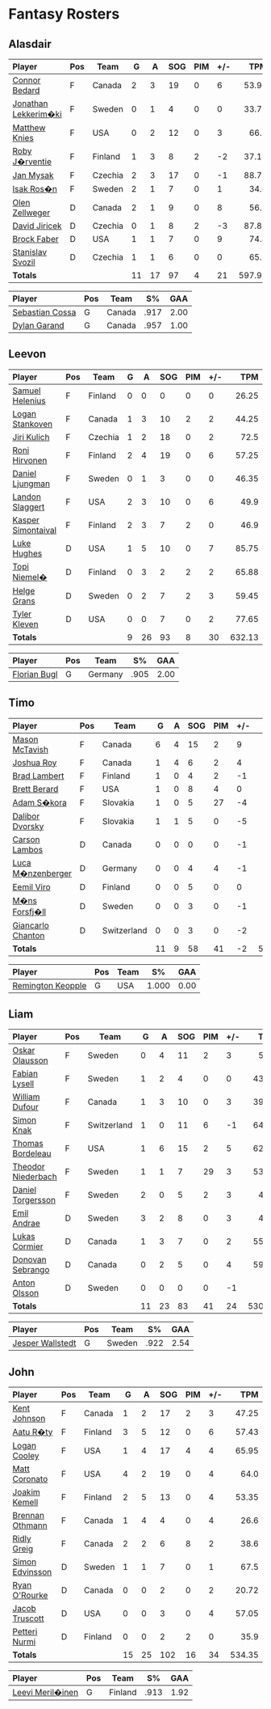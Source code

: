 # Fantasy Rosters
## Alasdair
| Player | Pos | Team | G | A | SOG | PIM | +/- | TPM |
| :----- | --- |  --- | - | - | --- | --- | --- | --: |
| [Connor Bedard](https://www.eliteprospects.com/player/535584/connor-bedard) | F |  Canada | 2 | 3 | 19 | 0 | 6 | 53.95 |
| [Jonathan Lekkerim�ki](https://www.eliteprospects.com/player/649220/jonathan-lekkerimaki) | F |  Sweden | 0 | 1 | 4 | 0 | 0 | 33.75 |
| [Matthew Knies](https://www.eliteprospects.com/player/292083/matthew-knies) | F |  USA | 0 | 2 | 12 | 0 | 3 | 66.2 |
| [Roby J�rventie](https://www.eliteprospects.com/player/534236/roby-jarventie) | F |  Finland | 1 | 3 | 8 | 2 | -2 | 37.12 |
| [Jan Mysak](https://www.eliteprospects.com/player/427906/jan-mysak) | F |  Czechia | 2 | 3 | 17 | 0 | -1 | 88.75 |
| [Isak Ros�n](https://www.eliteprospects.com/player/420269/isak-rosen) | F |  Sweden | 2 | 1 | 7 | 0 | 1 | 34.6 |
| [Olen Zellweger](https://www.eliteprospects.com/player/476596/olen-zellweger) | D |  Canada | 2 | 1 | 9 | 0 | 8 | 56.2 |
| [David Jiricek](https://www.eliteprospects.com/player/559522/david-jiricek) | D |  Czechia | 0 | 1 | 8 | 2 | -3 | 87.85 |
| [Brock Faber](https://www.eliteprospects.com/player/558598/brock-faber) | D |  USA | 1 | 1 | 7 | 0 | 9 | 74.4 |
| [Stanislav Svozil](https://www.eliteprospects.com/player/428002/stanislav-svozil) | D |  Czechia | 1 | 1 | 6 | 0 | 0 | 65.1 |
| **Totals** | | | 11 | 17 | 97 | 4 | 21 | 597.92 |

| Player | Pos | Team | S% | GAA |
| :----- | --- |  --- | -- | --: |
| [Sebastian Cossa](https://www.eliteprospects.com/player/476602/sebastian-cossa) | G |  Canada | .917 | 2.00 |
| [Dylan Garand](https://www.eliteprospects.com/player/473852/dylan-garand) | G |  Canada | .957 | 1.00 |
## Leevon
| Player | Pos | Team | G | A | SOG | PIM | +/- | TPM |
| :----- | --- |  --- | - | - | --- | --- | --- | --: |
| [Samuel Helenius](https://www.eliteprospects.com/player/554237/samuel-helenius) | F |  Finland | 0 | 0 | 0 | 0 | 0 | 26.25 |
| [Logan Stankoven](https://www.eliteprospects.com/player/556512/logan-stankoven) | F |  Canada | 1 | 3 | 10 | 2 | 2 | 44.25 |
| [Jiri Kulich](https://www.eliteprospects.com/player/579198/jiri-kulich) | F |  Czechia | 1 | 2 | 18 | 0 | 2 | 72.5 |
| [Roni Hirvonen](https://www.eliteprospects.com/player/448946/roni-hirvonen) | F |  Finland | 2 | 4 | 19 | 0 | 6 | 57.25 |
| [Daniel Ljungman](https://www.eliteprospects.com/player/463647/daniel-ljungman) | F |  Sweden | 0 | 1 | 3 | 0 | 0 | 46.35 |
| [Landon Slaggert](https://www.eliteprospects.com/player/418245/landon-slaggert) | F |  USA | 2 | 3 | 10 | 0 | 6 | 49.9 |
| [Kasper Simontaival](https://www.eliteprospects.com/player/397010/kasper-simontaival) | F |  Finland | 2 | 3 | 7 | 2 | 0 | 46.9 |
| [Luke Hughes](https://www.eliteprospects.com/player/526979/luke-hughes) | D |  USA | 1 | 5 | 10 | 0 | 7 | 85.75 |
| [Topi Niemel�](https://www.eliteprospects.com/player/499424/topi-niemela) | D |  Finland | 0 | 3 | 2 | 2 | 2 | 65.88 |
| [Helge Grans](https://www.eliteprospects.com/player/395302/helge-grans) | D |  Sweden | 0 | 2 | 7 | 2 | 3 | 59.45 |
| [Tyler Kleven](https://www.eliteprospects.com/player/536644/tyler-kleven) | D |  USA | 0 | 0 | 7 | 0 | 2 | 77.65 |
| **Totals** | | | 9 | 26 | 93 | 8 | 30 | 632.13 |

| Player | Pos | Team | S% | GAA |
| :----- | --- |  --- | -- | --: |
| [Florian Bugl](https://www.eliteprospects.com/player/382239/florian-bugl) | G |  Germany | .905 | 2.00 |
## Timo
| Player | Pos | Team | G | A | SOG | PIM | +/- | TPM |
| :----- | --- |  --- | - | - | --- | --- | --- | --: |
| [Mason McTavish](https://www.eliteprospects.com/player/479812/mason-mctavish) | F |  Canada | 6 | 4 | 15 | 2 | 9 | 53.4 |
| [Joshua Roy](https://www.eliteprospects.com/player/483757/joshua-roy) | F |  Canada | 1 | 4 | 6 | 2 | 4 | 55.95 |
| [Brad Lambert](https://www.eliteprospects.com/player/414961/brad-lambert) | F |  Finland | 1 | 0 | 4 | 2 | -1 | 37.9 |
| [Brett Berard](https://www.eliteprospects.com/player/201740/brett-berard) | F |  USA | 1 | 0 | 8 | 4 | 0 | 61.05 |
| [Adam S�kora](https://www.eliteprospects.com/player/527426/adam-sykora) | F |  Slovakia | 1 | 0 | 5 | 27 | -4 | 52.78 |
| [Dalibor Dvorsky](https://www.eliteprospects.com/player/527424/dalibor-dvorsky) | F |  Slovakia | 1 | 1 | 5 | 0 | -5 | 61.93 |
| [Carson Lambos](https://www.eliteprospects.com/player/472875/carson-lambos) | D |  Canada | 0 | 0 | 0 | 0 | -1 | 8.0 |
| [Luca M�nzenberger](https://www.eliteprospects.com/player/407643/luca-munzenberger) | D |  Germany | 0 | 0 | 4 | 4 | -1 | 41.45 |
| [Eemil Viro](https://www.eliteprospects.com/player/499518/eemil-viro) | D |  Finland | 0 | 0 | 5 | 0 | 0 | 52.6 |
| [M�ns Forsfj�ll](https://www.eliteprospects.com/player/422034/mans-forsfjall) | D |  Sweden | 0 | 0 | 3 | 0 | -1 | 42.45 |
| [Giancarlo Chanton](https://www.eliteprospects.com/player/551665/giancarlo-chanton) | D |  Switzerland | 0 | 0 | 3 | 0 | -2 | 58.25 |
| **Totals** | | | 11 | 9 | 58 | 41 | -2 | 525.76 |

| Player | Pos | Team | S% | GAA |
| :----- | --- |  --- | -- | --: |
| [Remington Keopple](https://www.eliteprospects.com/player/597411/remington-keopple) | G |  USA | 1.000 | 0.00 |
## Liam
| Player | Pos | Team | G | A | SOG | PIM | +/- | TPM |
| :----- | --- |  --- | - | - | --- | --- | --- | --: |
| [Oskar Olausson](https://www.eliteprospects.com/player/430916/oskar-olausson) | F |  Sweden | 0 | 4 | 11 | 2 | 3 | 51.6 |
| [Fabian Lysell](https://www.eliteprospects.com/player/472769/fabian-lysell) | F |  Sweden | 1 | 2 | 4 | 0 | 0 | 43.35 |
| [William Dufour](https://www.eliteprospects.com/player/294583/william-dufour) | F |  Canada | 1 | 3 | 10 | 0 | 3 | 39.95 |
| [Simon Knak](https://www.eliteprospects.com/player/293158/simon-knak) | F |  Switzerland | 1 | 0 | 11 | 6 | -1 | 64.97 |
| [Thomas Bordeleau](https://www.eliteprospects.com/player/296636/thomas-bordeleau) | F |  USA | 1 | 6 | 15 | 2 | 5 | 62.65 |
| [Theodor Niederbach](https://www.eliteprospects.com/player/394717/theodor-niederbach) | F |  Sweden | 1 | 1 | 7 | 29 | 3 | 53.85 |
| [Daniel Torgersson](https://www.eliteprospects.com/player/407408/daniel-torgersson) | F |  Sweden | 2 | 0 | 5 | 2 | 3 | 48.4 |
| [Emil Andrae](https://www.eliteprospects.com/player/394716/emil-andrae) | D |  Sweden | 3 | 2 | 8 | 0 | 3 | 42.4 |
| [Lukas Cormier](https://www.eliteprospects.com/player/201780/lukas-cormier) | D |  Canada | 1 | 3 | 7 | 0 | 2 | 55.75 |
| [Donovan Sebrango](https://www.eliteprospects.com/player/397738/donovan-sebrango) | D |  Canada | 0 | 2 | 5 | 0 | 4 | 59.05 |
| [Anton Olsson](https://www.eliteprospects.com/player/420461/anton-olsson) | D |  Sweden | 0 | 0 | 0 | 0 | -1 | 8.3 |
| **Totals** | | | 11 | 23 | 83 | 41 | 24 | 530.27 |

| Player | Pos | Team | S% | GAA |
| :----- | --- |  --- | -- | --: |
| [Jesper Wallstedt](https://www.eliteprospects.com/player/394724/jesper-wallstedt) | G |  Sweden | .922 | 2.54 |
## John
| Player | Pos | Team | G | A | SOG | PIM | +/- | TPM |
| :----- | --- |  --- | - | - | --- | --- | --- | --: |
| [Kent Johnson](https://www.eliteprospects.com/player/521697/kent-johnson) | F |  Canada | 1 | 2 | 17 | 2 | 3 | 47.25 |
| [Aatu R�ty](https://www.eliteprospects.com/player/467384/aatu-raty) | F |  Finland | 3 | 5 | 12 | 0 | 6 | 57.43 |
| [Logan Cooley](https://www.eliteprospects.com/player/651538/logan-cooley) | F |  USA | 1 | 4 | 17 | 4 | 4 | 65.95 |
| [Matt Coronato](https://www.eliteprospects.com/player/462501/matt-coronato) | F |  USA | 4 | 2 | 19 | 0 | 4 | 64.0 |
| [Joakim Kemell](https://www.eliteprospects.com/player/526043/joakim-kemell) | F |  Finland | 2 | 5 | 13 | 0 | 4 | 53.35 |
| [Brennan Othmann](https://www.eliteprospects.com/player/529248/brennan-othmann) | F |  Canada | 1 | 4 | 4 | 0 | 4 | 26.6 |
| [Ridly Greig](https://www.eliteprospects.com/player/413174/ridly-greig) | F |  Canada | 2 | 2 | 6 | 8 | 2 | 38.6 |
| [Simon Edvinsson](https://www.eliteprospects.com/player/394730/simon-edvinsson) | D |  Sweden | 1 | 1 | 7 | 0 | 1 | 67.5 |
| [Ryan O'Rourke](https://www.eliteprospects.com/player/201939/ryan-o-rourke) | D |  Canada | 0 | 0 | 2 | 0 | 2 | 20.72 |
| [Jacob Truscott](https://www.eliteprospects.com/player/201776/jacob-truscott) | D |  USA | 0 | 0 | 3 | 0 | 4 | 57.05 |
| [Petteri Nurmi](https://www.eliteprospects.com/player/556753/petteri-nurmi) | D |  Finland | 0 | 0 | 2 | 2 | 0 | 35.9 |
| **Totals** | | | 15 | 25 | 102 | 16 | 34 | 534.35 |

| Player | Pos | Team | S% | GAA |
| :----- | --- |  --- | -- | --: |
| [Leevi Meril�inen](https://www.eliteprospects.com/player/499423/leevi-merilainen) | G |  Finland | .913 | 1.92 |